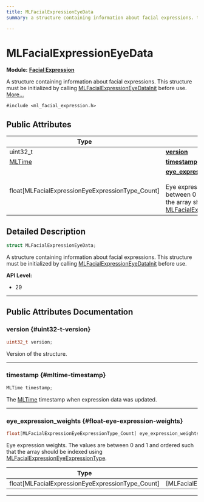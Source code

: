 ```yaml
---
title: MLFacialExpressionEyeData
summary: a structure containing information about facial expressions. this structure must be initialized by calling mlfacialexpressioneyedatainit before use. 

---
```


# MLFacialExpressionEyeData

**Module:** **[Facial Expression](/versioned_docs/version-31-Aug-2023/api-ref/api/Modules/group___facial_expression/group___facial_expression.md)**



A structure containing information about facial expressions. This structure must be initialized by calling [MLFacialExpressionEyeDataInit](/versioned_docs/version-31-Aug-2023/api-ref/api/Modules/group___facial_expression/group___facial_expression.md#void-mlfacialexpressioneyedatainit) before use.  [More...](#detailed-description)


`#include <ml_facial_expression.h>`

## Public Attributes

| Type           | Name           |
| -------------- | -------------- |
| uint32_t | **[version](/versioned_docs/version-31-Aug-2023/api-ref/api/Modules/group___facial_expression/struct_m_l_facial_expression_eye_data.md#uint32-t-version)**  |
| [MLTime](/versioned_docs/version-31-Aug-2023/api-ref/api/Modules/group___common/group___common.md#int64-t-mltime) | **[timestamp](/versioned_docs/version-31-Aug-2023/api-ref/api/Modules/group___facial_expression/struct_m_l_facial_expression_eye_data.md#mltime-timestamp)**  |
| float[MLFacialExpressionEyeExpressionType_Count] | **[eye_expression_weights](/versioned_docs/version-31-Aug-2023/api-ref/api/Modules/group___facial_expression/struct_m_l_facial_expression_eye_data.md#float-eye-expression-weights)** <br></br>Eye expression weights. The values are between 0 and 1 and ordered such that the array should be indexed using [MLFacialExpressionEyeExpressionType](/versioned_docs/version-31-Aug-2023/api-ref/api/Modules/group___facial_expression/group___facial_expression.md#enum-mlfacialexpressioneyeexpressiontype).  |

## Detailed Description

```cpp
struct MLFacialExpressionEyeData;
```

A structure containing information about facial expressions. This structure must be initialized by calling [MLFacialExpressionEyeDataInit](/versioned_docs/version-31-Aug-2023/api-ref/api/Modules/group___facial_expression/group___facial_expression.md#void-mlfacialexpressioneyedatainit) before use. 




**API Level:**
  * 29




-----------
## Public Attributes Documentation

### version {#uint32-t-version}

```cpp
uint32_t version;
```


Version of the structure. 





-----------

### timestamp {#mltime-timestamp}

```cpp
MLTime timestamp;
```


The [MLTime](/versioned_docs/version-31-Aug-2023/api-ref/api/Modules/group___common/group___common.md#int64-t-mltime) timestamp when expression data was updated. 





-----------

### eye_expression_weights {#float-eye-expression-weights}

```cpp
float[MLFacialExpressionEyeExpressionType_Count] eye_expression_weights;
```

Eye expression weights. The values are between 0 and 1 and ordered such that the array should be indexed using [MLFacialExpressionEyeExpressionType](/versioned_docs/version-31-Aug-2023/api-ref/api/Modules/group___facial_expression/group___facial_expression.md#enum-mlfacialexpressioneyeexpressiontype). 


| Type | Description |
|--|--|
| float[MLFacialExpressionEyeExpressionType_Count] | [MLFacialExpressionEyeExpressionType_Count] |






-----------


